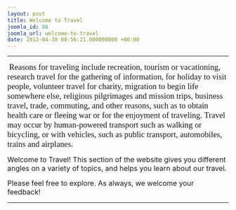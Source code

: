 ```yaml
---
layout: post
title: Welcome to Travel
joomla_id: 86
joomla_url: welcome-to-travel
date: 2012-04-30 00:56:21.000000000 +00:00
---
```

<hr />
<p style="margin-bottom: 0.0001pt; line-height: normal;">&nbsp;<span style="font-size: 14pt; font-family: 'Verdana','sans-serif';">Reasons for traveling include recreation, tourism or vacationing, research travel for the gathering of information, for holiday to visit people, volunteer travel for charity, migration to begin life somewhere else, religious pilgrimages and <span class="mw-redirect">mission trips</span>, business travel, trade, commuting, and other reasons, such as to obtain health care or fleeing war or for the enjoyment of traveling. Travel may occur by human-powered transport such as walking or bicycling, or with vehicles, such as public transport, automobiles, trains and <span class="mw-redirect">airplanes</span>.</span></p>
<p><span style="font-family: trebuchet ms,geneva; font-size: 14pt;"></span><span style="font-size: 12pt;">Welcome to Travel! This section of the website gives you different angles on a variety of topics, and helps you learn about our travel.<br /></span></p>
<p><span style="font-size: 12pt;">Please feel free to explore. As always, we welcome your feedback!</span></p>
<hr />
<p>&nbsp;</p>
